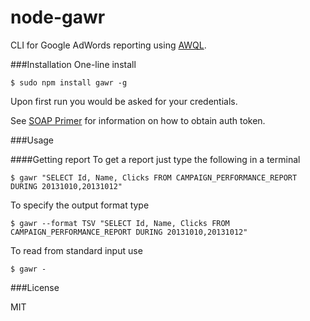 node-gawr
=========

CLI for Google AdWords reporting using [AWQL](https://developers.google.com/adwords/api/docs/guides/awql).

###Installation
One-line install

    $ sudo npm install gawr -g

Upon first run you would be asked for your credentials.

See [SOAP Primer](https://developers.google.com/adwords/api/docs/guides/soap) for
information on how to obtain auth token.

###Usage

####Getting report
To get a report just type the following in a terminal

    $ gawr "SELECT Id, Name, Clicks FROM CAMPAIGN_PERFORMANCE_REPORT DURING 20131010,20131012"

To specify the output format type

    $ gawr --format TSV "SELECT Id, Name, Clicks FROM CAMPAIGN_PERFORMANCE_REPORT DURING 20131010,20131012"

To read from standard input use

    $ gawr -

###License

MIT

